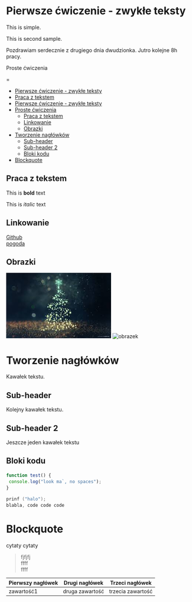 # Pierwsze ćwiczenie - zwykłe teksty  
<!-- Example for normal text -->This is simple.
This is second sample.  

Pozdrawiam serdecznie z drugiego dnia dwudzionka. Jutro kolejne 8h pracy. 

<!-- Example for title --> Proste ćwiczenia  
=

<!-- Here comes the TOC -->  
- [Pierwsze ćwiczenie - zwykłe teksty](#pierwsze-ćwiczenie---zwykłe-teksty)  
- [Praca z tekstem](praca-z-tekstem)
- [Pierwsze ćwiczenie - zwykłe teksty](#pierwsze-ćwiczenie---zwykłe-teksty)
- [Proste ćwiczenia](#proste-ćwiczenia)
  - [Praca z tekstem](#praca-z-tekstem)
  - [Linkowanie](#linkowanie)
  - [Obrazki](#obrazki)
- [Tworzenie nagłówków](#tworzenie-nagłówków)
  - [Sub-header](#sub-header)
  - [Sub-header 2](#sub-header-2)
  - [Bloki kodu](#bloki-kodu)
- [Blockquote](#blockquote)
<!-- Example of paragraph of text -->

<!-- Example of another paragraph -->

<!-- Example for Bold -->  
## Praca z tekstem
This is **bold** text

<!-- Example for Italic  -->
This is *italic* text
<!-- Example for Links -->  
## Linkowanie
[Github](https://github.com/martab0/Markdown/blob/develop/Empty.md)  
[pogoda](https://www.meteo.pl/)
<!-- Example for Images -->  
## Obrazki
![obrazek](pobrane.JFIF)
![obrazek](https://ocdn.eu/pulscms-transforms/1/nmWk9kpTURBXy9hNDdkODY5MTQxMjk2NjczYWVlZmRmZTJiMTgzNjhhMi5qcGeTlQMAzJTNEpDNCnGTBc0DFM0BvJMJpjFhYmNmYgaBoTAB/krzywy-las-kolo-gryfina.jpg)
<!-- Example for linking to another file-->

<!-- Example for Headers -->
# Tworzenie nagłówków  
Kawałek tekstu.  
## Sub-header  
Kolejny kawałek tekstu.  
## Sub-header 2  
Jeszcze jeden kawałek tekstu
<!-- Just text with equation -->

<!-- Example for inline code -->

<!-- A block of code -->  
## Bloki kodu
```javascript
function test() {
 console.log("look ma`, no spaces");
}
```  
```c  
prinf ("halo");  
blabla, code code code 
```


<!-- Example for Quote -->
# Blockquote  
cytaty cytaty  
> fjfjfj  
>ffff   
>ffff
<!-- Example for Bullet List -->

<!-- Example for Numbered List -->

<!-- Example for Tables -->    

Pierwszy nagłówek | Drugi nagłówek | Trzeci nagłówek
------------------|----------------|-------------------  
zawartość1        | druga zawartość| trzecia zawartość 


<!-- Paragraph after table -->